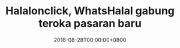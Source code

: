 ---
title: Halalonclick, WhatsHalal gabung teroka pasaran baru
source: https://www.beritaharian.sg/ekoniaga/halalonclick-whatshalal-gabung-teroka-pasaran-baru
publication: Berita Harian (Singapore)
date: "2018-08-28T00:00:00+0800"
---